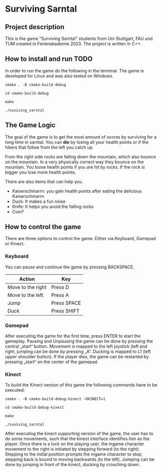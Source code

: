 # Surviving Sarntal

## Project description
This is the game "Surviving Sarntal" students from Uni Stuttgart, FAU und TUM created in Ferienakademie 2023. The project is written in C++.

## How to install and run TODO
In order to run the game do the following in the terminal. The game is developed for Linux and was also tested on Windows.


`cmake . -B cmake-build-debug`

`cd cmake-build-debug`

`make`

`./suviving_sarntal`

## The Game Logic

The goal of the game is to get the most amount of scores by surviving for a long time in sarntal. 
You can **die** by losing all your health points or if the hikers that follow from the left you catch up. 

From the right side rocks are falling down the mountain, which also bounce on the mountain. 
In a very physically correct way they bounce on the mountain.
You loose health points if you are hit by rocks. If the rock is bigger you lose more health points. 

There are also items that can help you. 
- Kaiserschmarrn:  you gain health points after eating the delicious Kaiserschmarrn
- Duck: It makes a fun noise 
- Knife: It helps you avoid the falling rocks 
- Coin?

## How to control the game

There are three options to control the game. Either via Keyboard, Gamepad or Kinect. 

### Keyboard

You can pause and continue the game by pressing BACKSPACE.

| Action            | Key         |
|-------------------|-------------|
| Move to the right | Press D     |
| Move to the left  | Press A     |
| Jump              | Press SPACE |
| Duck              | Press SHIFT |


### Gamepad
After executing the game for the first time, press ENTER to start the gameplay.
Pausing and Unpausing the game can be done by pressing the central „start“ button.
Movement is mapped to the left joystick (left and right, jumping can be done by pressing „A“. Ducking is mapped to L1 (left upper shoulder button).
If the player dies, the game can be restarted by pressing „start“ on the center of the gamepad.

### Kinect
To build the Kinect version of this game the following commands have to be executed:  

`cmake . -B cmake-build-debug-kinect -DKINECT=1`

`cd cmake-build-debug-kinect`

`make`

`./suviving_sarntal`


After executing the kinect supporting version of the game, the user has to do some movements, such that the kinect interface identifies him as the player.
Once there is a lock on the playing user, the ingame character movement to the right is initiated by stepping forward (to the right). Stepping to the initial position prompts the ingame character to stop, stepping back is bound to moving backwards (to the left). Jumping can be done by jumping in front of the kinect, ducking by crouching down.